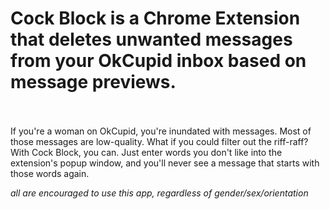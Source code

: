 <h1> Cock Block is a Chrome Extension that deletes unwanted messages from your OkCupid inbox based on message previews.</h1> <br>

<br>
If you're a woman on OkCupid, you're inundated with messages. Most of those messages are low-quality. What if you could filter out the riff-raff? With Cock Block, you can. Just enter words you don't like into the extension's popup window, and you'll never see a message that starts with those words again.
<br>

*all are encouraged to use this app, regardless of gender/sex/orientation*